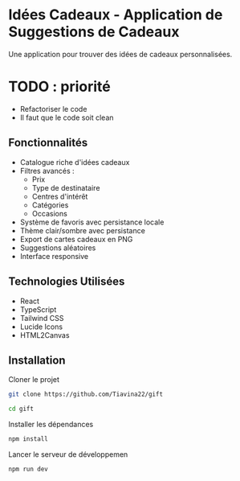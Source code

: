 # Idées Cadeaux - Application de Suggestions de Cadeaux

Une application pour trouver des idées de cadeaux personnalisées.

# TODO : priorité
- Refactoriser le code
- Il faut que le code soit clean

## Fonctionnalités

- Catalogue riche d'idées cadeaux
- Filtres avancés :
  - Prix
  - Type de destinataire
  - Centres d'intérêt
  - Catégories
  - Occasions
- Système de favoris avec persistance locale
- Thème clair/sombre avec persistance
- Export de cartes cadeaux en PNG
- Suggestions aléatoires
- Interface responsive

## Technologies Utilisées

- React
- TypeScript
- Tailwind CSS
- Lucide Icons
- HTML2Canvas

## Installation

Cloner le projet
```bash
git clone https://github.com/Tiavina22/gift
```
```bash
cd gift
```
Installer les dépendances
```bash
npm install
```

Lancer le serveur de développemen

```bash
npm run dev
```
